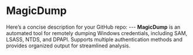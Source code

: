 # MagicDump
Here’s a concise description for your GitHub repo:  ---  **MagicDump** is an automated tool for remotely dumping Windows credentials, including SAM, LSASS, NTDS, and DPAPI. Supports multiple authentication methods and provides organized output for streamlined analysis.

